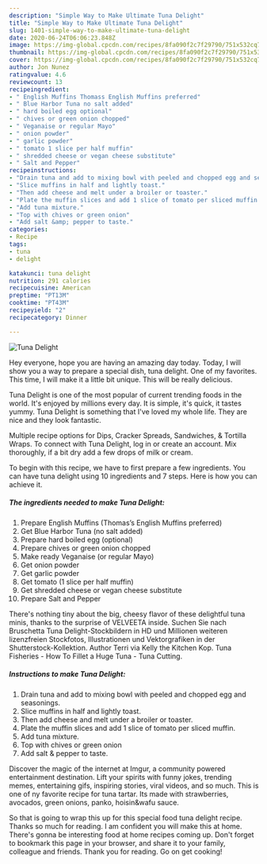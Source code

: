 ```yaml
---
description: "Simple Way to Make Ultimate Tuna Delight"
title: "Simple Way to Make Ultimate Tuna Delight"
slug: 1401-simple-way-to-make-ultimate-tuna-delight
date: 2020-06-24T06:06:23.848Z
image: https://img-global.cpcdn.com/recipes/8fa090f2c7f29790/751x532cq70/tuna-delight-recipe-main-photo.jpg
thumbnail: https://img-global.cpcdn.com/recipes/8fa090f2c7f29790/751x532cq70/tuna-delight-recipe-main-photo.jpg
cover: https://img-global.cpcdn.com/recipes/8fa090f2c7f29790/751x532cq70/tuna-delight-recipe-main-photo.jpg
author: Jon Nunez
ratingvalue: 4.6
reviewcount: 13
recipeingredient:
- " English Muffins Thomass English Muffins preferred"
- " Blue Harbor Tuna no salt added"
- " hard boiled egg optional"
- " chives or green onion chopped"
- " Veganaise or regular Mayo"
- " onion powder"
- " garlic powder"
- " tomato 1 slice per half muffin"
- " shredded cheese or vegan cheese substitute"
- " Salt and Pepper"
recipeinstructions:
- "Drain tuna and add to mixing bowl with peeled and chopped egg and seasonings."
- "Slice muffins in half and lightly toast."
- "Then add cheese and melt under a broiler or toaster."
- "Plate the muffin slices and add 1 slice of tomato per sliced muffin."
- "Add tuna mixture."
- "Top with chives or green onion"
- "Add salt &amp; pepper to taste."
categories:
- Recipe
tags:
- tuna
- delight

katakunci: tuna delight 
nutrition: 291 calories
recipecuisine: American
preptime: "PT13M"
cooktime: "PT43M"
recipeyield: "2"
recipecategory: Dinner

---
```



![Tuna Delight](https://img-global.cpcdn.com/recipes/8fa090f2c7f29790/751x532cq70/tuna-delight-recipe-main-photo.jpg)

Hey everyone, hope you are having an amazing day today. Today, I will show you a way to prepare a special dish, tuna delight. One of my favorites. This time, I will make it a little bit unique. This will be really delicious.

Tuna Delight is one of the most popular of current trending foods in the world. It's enjoyed by millions every day. It is simple, it's quick, it tastes yummy. Tuna Delight is something that I've loved my whole life. They are nice and they look fantastic.

Multiple recipe options for Dips, Cracker Spreads, Sandwiches, &amp; Tortilla Wraps. To connect with Tuna Delight, log in or create an account. Mix thoroughly, if a bit dry add a few drops of milk or cream.


To begin with this recipe, we have to first prepare a few ingredients. You can have tuna delight using 10 ingredients and 7 steps. Here is how you can achieve it.

<!--inarticleads1-->

##### The ingredients needed to make Tuna Delight:

1. Prepare  English Muffins (Thomas’s English Muffins preferred)
1. Get  Blue Harbor Tuna (no salt added)
1. Prepare  hard boiled egg (optional)
1. Prepare  chives or green onion chopped
1. Make ready  Veganaise (or regular Mayo)
1. Get  onion powder
1. Get  garlic powder
1. Get  tomato (1 slice per half muffin)
1. Get  shredded cheese or vegan cheese substitute
1. Prepare  Salt and Pepper


There&#39;s nothing tiny about the big, cheesy flavor of these delightful tuna minis, thanks to the surprise of VELVEETA inside. Suchen Sie nach Bruschetta Tuna Delight-Stockbildern in HD und Millionen weiteren lizenzfreien Stockfotos, Illustrationen und Vektorgrafiken in der Shutterstock-Kollektion. Author Terri via Kelly the Kitchen Kop. Tuna Fisheries - How To Fillet a Huge Tuna - Tuna Cutting. 

<!--inarticleads2-->

##### Instructions to make Tuna Delight:

1. Drain tuna and add to mixing bowl with peeled and chopped egg and seasonings.
1. Slice muffins in half and lightly toast.
1. Then add cheese and melt under a broiler or toaster.
1. Plate the muffin slices and add 1 slice of tomato per sliced muffin.
1. Add tuna mixture.
1. Top with chives or green onion
1. Add salt &amp; pepper to taste.


Discover the magic of the internet at Imgur, a community powered entertainment destination. Lift your spirits with funny jokes, trending memes, entertaining gifs, inspiring stories, viral videos, and so much. This is one of ny favorite recipe for tuna tartar. Its made with strawberries, avocados, green onions, panko, hoisin&amp;wafu sauce. 

So that is going to wrap this up for this special food tuna delight recipe. Thanks so much for reading. I am confident you will make this at home. There's gonna be interesting food at home recipes coming up. Don't forget to bookmark this page in your browser, and share it to your family, colleague and friends. Thank you for reading. Go on get cooking!
